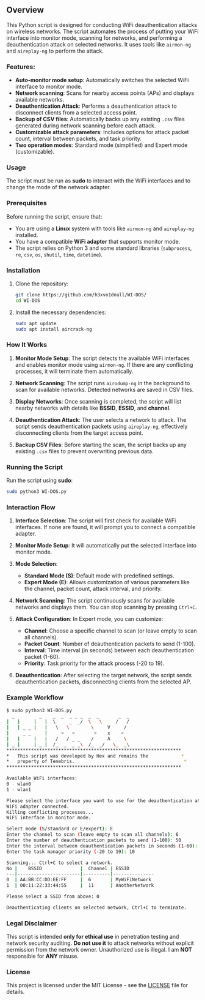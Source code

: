 ## Overview

This Python script is designed for conducting WiFi deauthentication attacks on wireless networks. The script automates the process of putting your WiFi interface into monitor mode, scanning for networks, and performing a deauthentication attack on selected networks. It uses tools like `airmon-ng` and `aireplay-ng` to perform the attack.

### Features:
- **Auto-monitor mode setup**: Automatically switches the selected WiFi interface to monitor mode.
- **Network scanning**: Scans for nearby access points (APs) and displays available networks.
- **Deauthentication Attack**: Performs a deauthentication attack to disconnect clients from a selected access point.
- **Backup of CSV files**: Automatically backs up any existing `.csv` files generated during network scanning before each attack.
- **Customizable attack parameters**: Includes options for attack packet count, interval between packets, and task priority.
- **Two operation modes**: Standard mode (simplified) and Expert mode (customizable).

### Usage

The script must be run as **sudo** to interact with the WiFi interfaces and to change the mode of the network adapter.

### Prerequisites

Before running the script, ensure that:
- You are using a **Linux** system with tools like `airmon-ng` and `aireplay-ng` installed.
- You have a compatible **WiFi adapter** that supports monitor mode.
- The script relies on Python 3 and some standard libraries (`subprocess`, `re`, `csv`, `os`, `shutil`, `time`, `datetime`).

### Installation

1. Clone the repository:

   ```bash
   git clone https://github.com/h3xvo1dnull/WI-DOS/
   cd WI-DOS
   ```

2. Install the necessary dependencies:

   ```bash
   sudo apt update
   sudo apt install aircrack-ng
   ```

### How It Works

1. **Monitor Mode Setup**: The script detects the available WiFi interfaces and enables monitor mode using `airmon-ng`. If there are any conflicting processes, it will terminate them automatically.
   
2. **Network Scanning**: The script runs `airodump-ng` in the background to scan for available networks. Detected networks are saved in CSV files.
   
3. **Display Networks**: Once scanning is completed, the script will list nearby networks with details like **BSSID**, **ESSID**, and **channel**.

4. **Deauthentication Attack**: The user selects a network to attack. The script sends deauthentication packets using `aireplay-ng`, effectively disconnecting clients from the target access point.

5. **Backup CSV Files**: Before starting the scan, the script backs up any existing `.csv` files to prevent overwriting previous data.

### Running the Script

Run the script using **sudo**:

```bash
sudo python3 WI-DOS.py
```

### Interaction Flow

1. **Interface Selection**: The script will first check for available WiFi interfaces. If none are found, it will prompt you to connect a compatible adapter.

2. **Monitor Mode Setup**: It will automatically put the selected interface into monitor mode.

3. **Mode Selection**:
   - **Standard Mode (S)**: Default mode with predefined settings.
   - **Expert Mode (E)**: Allows customization of various parameters like the channel, packet count, attack interval, and priority.

4. **Network Scanning**: The script continuously scans for available networks and displays them. You can stop scanning by pressing `Ctrl+C`.

5. **Attack Configuration**: In Expert mode, you can customize:
   - **Channel**: Choose a specific channel to scan (or leave empty to scan all channels).
   - **Packet Count**: Number of deauthentication packets to send (1-100).
   - **Interval**: Time interval (in seconds) between each deauthentication packet (1-60).
   - **Priority**: Task priority for the attack process (-20 to 19).

6. **Deauthentication**: After selecting the target network, the script sends deauthentication packets, disconnecting clients from the selected AP.

### Example Workflow

```bash
$ sudo python3 WI-DOS.py
  _         _    _  _  _ _ _  _  _       _  _  
|   |     |   |  \     _  _/  \   \     /   /   
|   | _ _ |   |   \   \        \     V     /     
|     _ _     |     >   >       >    x    <       
|   |     |   |   /   / _ _    /     Λ     \       
| _ |     | _ |  /_  _  _ _\  /_  _/   \_  _\       
****************************************************************
*   This script was developed by Hex and remains the            *
*   property of Tenebris.                                        *
****************************************************************

Available WiFi interfaces:
0 - wlan0
1 - wlan1

Please select the interface you want to use for the deauthentication attack: 0
WiFi adapter connected.
Killing conflicting processes...
WiFi interface in monitor mode.

Select mode (S/standard or E/expert): E
Enter the channel to scan (leave empty to scan all channels): 6
Enter the number of deauthentication packets to send (1-100): 50
Enter the interval between deauthentication packets in seconds (1-60): 2
Enter the task manager priority (-20 to 19): 10

Scanning... Ctrl+C to select a network.
No |    BSSID              |  Channel | ESSID        
---|-----------------------|----------|---------------
0  | AA:BB:CC:DD:EE:FF     |  6       | MyWiFiNetwork
1  | 00:11:22:33:44:55     |  11      | AnotherNetwork

Please select a SSID from above: 0

Deauthenticating clients on selected network, Ctrl+C to terminate.
```

### Legal Disclaimer
This script is intended **only for ethical use** in penetration testing and network security auditing. **Do not use it** to attack networks without explicit permission from the network owner. Unauthorized use is illegal. I am **NOT** responsible for **ANY** misuse.

### License
This project is licensed under the MIT License - see the [LICENSE](LICENSE) file for details.
